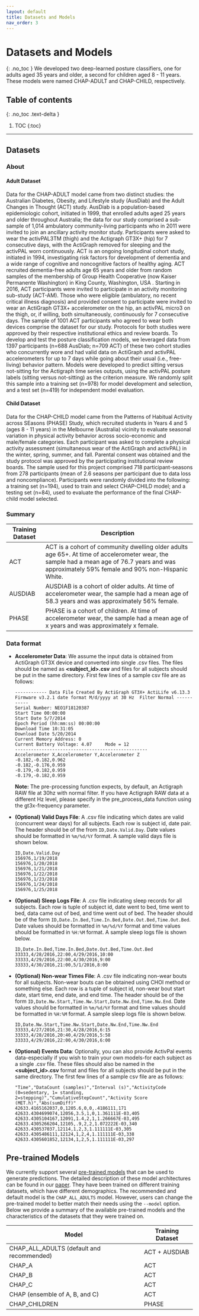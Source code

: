```yaml
---
layout: default
title: Datasets and Models
nav_order: 3
---
```


# Datasets and Models
{: .no_toc }
We developed two deep-learned posture classifiers, one for adults aged 35 years and older, a second for children aged 8 - 11 years. These models were named CHAP-ADULT and CHAP-CHILD, respectively. 

## Table of contents
{: .no_toc .text-delta }

1. TOC
{:toc}

---

## Datasets


### About

#### Adult Dataset
Data for the CHAP-ADULT model came from two distinct studies: the Australian Diabetes, Obesity, and Lifestyle study (AusDiab) and the Adult Changes in Thought (ACT) study. AusDiab is a population-based epidemiologic cohort, initiated in 1999,  that  enrolled adults aged 25 years and older throughout Australia; the data for our study comprised a sub-sample of 1,014 ambulatory community-living participants who in 2011 were invited to join an ancillary activity monitor study. Participants were asked to wear the activPAL3TM (thigh) and the Actigraph GT3X+ (hip) for 7 consecutive days, with the ActiGraph removed for sleeping and the activPAL worn continuously. ACT is an ongoing longitudinal cohort study, initiated in 1994,  investigating risk factors for development of dementia and a wide range of cognitive and noncognitive factors of healthy aging. ACT recruited dementia-free adults age 65 years and older from random samples of the membership of Group Health Cooperative (now Kaiser Permanente Washington) in King County, Washington, USA . Starting in 2016, ACT participants were invited to participate in an activity monitoring sub-study (ACT-AM). Those who were eligible (ambulatory, no recent critical illness diagnosis) and provided consent to participate were invited to wear an ActiGraph GT3X+ accelerometer on the hip, an activPAL micro3 on the thigh, or, if willing, both simultaneously, continuously for 7 consecutive days. The sample of 1001 ACT participants who agreed to wear both devices comprise the dataset for our study. Protocols for both studies were approved by their respective institutional ethics and review boards. To develop and test the posture classification models, we leveraged data from 1397 participants (n=688 AusDiab; n=709 ACT) of these  two cohort studies who concurrently wore and had valid data on ActiGraph and activPAL accelerometers for up to 7 days while going about their usual (i.e., free-living) behavior pattern. Models were developed to predict sitting versus not-sitting for the Actigraph time series outputs, using the activPAL posture labels (sitting versus not-sitting) as the criterion measure.  We randomly split this sample into a training set (n=978) for model development and selection, and a test set (n=419) for independent model evaluation.

#### Child Dataset
Data for the CHAP-CHILD model came from  the Patterns of Habitual Activity across SEasons (PHASE) Study, which recruited students in Years 4 and 5 (ages 8 - 11 years) in the Melbourne (Australia) vicinity to evaluate seasonal variation in physical activity behavior across socio-economic and male/female categories.  Each participant was asked to complete a physical activity assessment (simultaneous wear of the ActiGraph and activPAL) in the winter, spring, summer, and fall. Parental consent was obtained and the study protocol was approved by the participating institutional review boards. The sample used for this project  comprised 718 participant-seasons from 278 participants (mean of 2.6 seasons per participant due to data loss and noncompliance). Participants were randomly divided into the following: a training set (n=194), used to train and select CHAP-CHILD model; and a testing set (n=84), used to evaluate the performance of the final CHAP-child model selected. 


### Summary

|Training Dataset | Description                                             |
|-----------------|---------------------------------------------------------|
|ACT              | ACT is a cohort of community dwelling older adults age 65+. At time of accelerometer wear, the sample had a mean age of 76.7 years and was approximately 59% female and 90% non-Hispanic White.|
|AUSDIAB          | AUSDIAB is a cohort of older adults. At time of accelerometer wear, the sample had a mean age of 58.3 years and was approximately 56% female.| 
|PHASE            | PHASE is a cohort of children. At time of accelerometer wear, the sample had a mean age of x years and was approximately x female.| 



### Data format
- **Accelerometer Data**: We assume the input data is obtained from ActiGraph GT3X device and converted into single .csv files. The files should be named as **<subject_id>.csv** and files for all subjects should be put in the same directory. First few lines of a sample csv file are as follows:
    ~~~
    ------------ Data File Created By ActiGraph GT3X+ ActiLife v6.13.3 Firmware v3.2.1 date format M/d/yyyy at 30 Hz  Filter Normal -----------
    Serial Number: NEO1F18120387
    Start Time 00:00:00
    Start Date 5/7/2014
    Epoch Period (hh:mm:ss) 00:00:00
    Download Time 10:31:05
    Download Date 5/20/2014
    Current Memory Address: 0
    Current Battery Voltage: 4.07     Mode = 12
    --------------------------------------------------
    Accelerometer X,Accelerometer Y,Accelerometer Z
    -0.182,-0.182,0.962
    -0.182,-0.176,0.959
    -0.179,-0.182,0.959
    -0.179,-0.182,0.959
    ~~~

    **Note:** The pre-processing function expects, by default, an Actigraph RAW file at 30hz with normal filter. If you have Actigraph RAW data at a different Hz level, please specify in the pre_process_data function using the gt3x-frequency parameter.

- **(Optional) Valid Days File**: A .csv file indicating which dates are valid (concurrent wear days) for all subjects. Each row is subject id, date pair. The header should be of the from `ID,Date.Valid.Day`.  Date values should be formatted in `%m/%d/%Y` format. A sample valid days file is shown below.

    ~~~
    ID,Date.Valid.Day
    156976,1/19/2018
    156976,1/20/2018
    156976,1/21/2018
    156976,1/22/2018
    156976,1/23/2018
    156976,1/24/2018
    156976,1/25/2018
    ~~~

- **(Optional) Sleep Logs File**: A .csv file indicating sleep records for all subjects. Each row is tuple of subject id, date went to bed, time went to bed, data came out of bed, and time went out of bed. The header should be of the form `ID,Date.In.Bed,Time.In.Bed,Date.Out.Bed,Time.Out.Bed`. Date values should be formatted in `%m/%d/%Y` format and time values should be formatted in `%H:%M` format. A sample sleep logs file is shown below.


    ~~~
    ID,Date.In.Bed,Time.In.Bed,Date.Out.Bed,Time.Out.Bed
    33333,4/28/2016,22:00,4/29/2016,10:00
    33333,4/29/2016,22:00,4/30/2016,9:00
    33333,4/30/2016,21:00,5/1/2016,8:00
    ~~~

- **(Optional) Non-wear Times File**: A .csv file indicating non-wear bouts for all subjects. Non-wear bouts can be obtained using CHOI method or something else. Each row is a tuple of subject id, non-wear bout start date, start time, end date, and end time. The header should be of the form `ID,Date.Nw.Start,Time.Nw.Start,Date.Nw.End,Time.Nw.End`. Date values should be formatted in `%m/%d/%Y` format and time values should be formatted in `%H:%M` format. A sample sleep logs file is shown below.
  
    ~~~
    ID,Date.Nw.Start,Time.Nw.Start,Date.Nw.End,Time.Nw.End
    33333,4/27/2016,21:30,4/28/2016,6:15
    33333,4/28/2016,20:40,4/29/2016,5:58
    33333,4/29/2016,22:00,4/30/2016,6:00
    ~~~

- **(Optional) Events Data**: Optionally, you can also provide ActivPal events data-especially if you wish to train your own models-for each subject as a single .csv file. These files should also be named in the **<subject_id>.csv** format and files for all subjects should be put in the same directory. The first few lines of a sample csv file are as follows:
    ~~~
    "Time","DataCount (samples)","Interval (s)","ActivityCode (0=sedentary, 1= standing, 2=stepping)","CumulativeStepCount","Activity Score (MET.h)","Abs(sumDiff)"
    42633.4165162037,0,1205.6,0,0,.4186111,171
    42633.4304699074,12056,3.5,1,0,1.361111E-03,405
    42633.4305104167,12091,1.4,2,1,1.266667E-03,495
    42633.4305266204,12105,.9,2,2,1.072222E-03,340
    42633.430537037,12114,1,2,3,1.111111E-03,305
    42633.4305486111,12124,1,2,4,1.111111E-03,338
    42633.4305601852,12134,1,2,5,1.111111E-03,297
    ~~~

## Pre-trained Models

We currently support several [pre-trained models](https://github.com/ADALabUCSD/DeepPostures/tree/master/MSSE-2021/pre-trained-models) that can be used to generate predictions. The detailed description of these model architectures can be found in our [paper](https://doi.org/10.1249/MSS.0000000000002705). They have been trained on different training datasets, which have different demographics. The recommended and default model is the `CHAP_ALL_ADULTS` model. However, users can change the pre-trained model to better match their needs using the `--model` option. Below we provide a summary of the available pre-trained models and the characteristics of the datasets that they were trained on.

| Model                                               | Training Dataset    |
|-----------------------------------------------------|---------------------|
|CHAP_ALL_ADULTS  (default and recommended)           | ACT + AUSDIAB       |
|CHAP_A                                               | ACT                 |
|CHAP_B                                               | ACT                 |
|CHAP_C                                               | ACT                 |
|CHAP (ensemble of A, B, and C)                       | ACT                 |
|CHAP_CHILDREN                                        | PHASE               |


